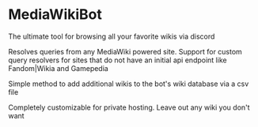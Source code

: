 # MediaWikiBot
The ultimate tool for browsing all your favorite wikis via discord

Resolves queries from any MediaWiki powered site.
Support for custom query resolvers for sites that do not have an initial api endpoint like Fandom|Wikia and Gamepedia

Simple method to add additional wikis to the bot's wiki database via a csv file

Completely customizable for private hosting. Leave out any wiki you don't want
